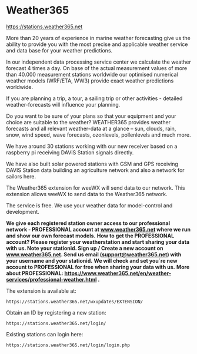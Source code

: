 # Weather365

https://stations.weather365.net 

More than 20 years of experience in marine weather forecasting give us the ability to provide you with the most precise and applicable weather service and data base for your weather predictions.

In our independent data processing service center we calculate the weather forecast 4 times a day. On base of the actual measurement values of more than 40.000 measurement stations worldwide our optimised numerical weather models (WRF/ETA, WW3) provide exact weather predictions worldwide. 

If  you are planning a trip, a tour, a sailing trip or other activities - detailed weather-forecasts will influence your planning.

Do you want to be sure of your plans so that your equipment and your choice are suitable to the weather?
WEATHER365 provides weather forecasts and all relevant weather-data at a glance – sun, clouds, rain, snow, wind speed, wave forecasts, ozonlevels, pollenlevels and much more.

We have around 30 stations working with our new receiver based on a raspberry pi receiving DAVIS Station signals directly.

We have also built solar powered stations with GSM and GPS receiving DAVIS Station data building an agriculture network and also a network for sailors here. 

The Weather365 extension for weeWX will send data to our network.  This extension allows weeWX to send data to the Weather365 network. 

The service is free. We use your weather data for model-control and development. 

**We give each registered station owner access to our professional network - PROFESSIONAL account at www.weather365.net where we run and show our own forecast models.**
**How to get the PROFESSIONAL account? Please register your weatherstation and start sharing your data with us. Note your stationid. Sign up / Create a new account on www.weather365.net. Send us email (support@weather365.net) with your username and your stationid.**
**We will check and set you´re new account to PROFESSIONAL for free when sharing your data with us.**
**More about PROFESSIONAL: https://www.weather365.net/en/weather-services/professional-weather.html .**

The extension is available at:
```
https://stations.weather365.net/wxupdates/EXTENSION/ 
```

Obtain an ID by registering a new station:
```
https://stations.weather365.net/login/
```

Existing stations can login here:
```
https://stations.weather365.net/login/login.php
```